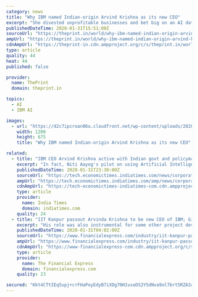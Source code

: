 ```yaml
---
category: news
title: "Why IBM named Indian-origin Arvind Krishna as its new CEO"
excerpt: "She divested unprofitable businesses and bet big on an AI data-analytics tool called Watson. Yet the efforts were stymied by the emergence of a new competitor in the delivery of computing over the internet: Amazon.com Inc. During one particularly painful several-year stretch, IBM’s sales declined for 17 quarters in a row. For its part ..."
publishedDateTime: 2020-01-31T15:51:00Z
sourceUrl: "https://theprint.in/world/why-ibm-named-indian-origin-arvind-krishna-as-its-new-ceo/357639/"
ampUrl: "https://theprint.in/world/why-ibm-named-indian-origin-arvind-krishna-as-its-new-ceo/357639/?amp"
cdnAmpUrl: "https://theprint-in.cdn.ampproject.org/c/s/theprint.in/world/why-ibm-named-indian-origin-arvind-krishna-as-its-new-ceo/357639/?amp"
type: article
quality: 44
heat: 44
published: false

provider:
  name: ThePrint
  domain: theprint.in

topics:
  - AI
  - IBM AI

images:
  - url: "https://d2c7ipcroan06u.cloudfront.net/wp-content/uploads/2020/01/32208094297_6377e3fda5_o-scaled-e1580472636990.jpg"
    width: 1200
    height: 675
    title: "Why IBM named Indian-origin Arvind Krishna as its new CEO"

related:
  - title: "IBM CEO Arvind Krishna active with Indian govt and policymakers"
    excerpt: "In fact, Niti Aayog's pilot on using Artificial Intelligence (AI) for precision agriculture was Krishna's brainchild ... Krishna, who holds several patents himself, started out at IBM in 1990 at the Watson Research division. Karan Bajwa, former CEO of IBM India, says Krishna was his mentor for three years and is extremely humble and good ..."
    publishedDateTime: 2020-01-31T23:30:00Z
    sourceUrl: "https://tech.economictimes.indiatimes.com/news/corporate/ibm-ceo-arvind-krishna-active-with-indian-govt-and-policymakers/73814975"
    ampUrl: "https://tech.economictimes.indiatimes.com/amp/news/corporate/ibm-ceo-arvind-krishna-active-with-indian-govt-and-policymakers/73814975"
    cdnAmpUrl: "https://tech-economictimes-indiatimes-com.cdn.ampproject.org/c/s/tech.economictimes.indiatimes.com/amp/news/corporate/ibm-ceo-arvind-krishna-active-with-indian-govt-and-policymakers/73814975"
    type: article
    provider:
      name: India Times
      domain: indiatimes.com
    quality: 24
  - title: "IIT Kanpur passout Arvinda Krishna to be new CEO of IBM; Ginni Rometty to move on as Executive Chairman"
    excerpt: "His role was also instrumental for some other project developments at IBM such as artificial intelligence, cloud and quantum computing ... His Linkedin profile shows he has spent all his working life in IBM with roles spanning from a member in the Watson research team to serving as general manager and senior vice president of several businesses ..."
    publishedDateTime: 2020-01-31T04:02:00Z
    sourceUrl: "https://www.financialexpress.com/industry/iit-kanpur-passout-arvinda-krishna-to-be-new-ceo-of-ibm-ginni-rometty-to-move-on-as-executive-chairman/1840972/"
    ampUrl: "https://www.financialexpress.com/industry/iit-kanpur-passout-arvinda-krishna-to-be-new-ceo-of-ibm-ginni-rometty-to-move-on-as-executive-chairman/1840972/lite/"
    cdnAmpUrl: "https://www-financialexpress-com.cdn.ampproject.org/c/s/www.financialexpress.com/industry/iit-kanpur-passout-arvinda-krishna-to-be-new-ceo-of-ibm-ginni-rometty-to-move-on-as-executive-chairman/1840972/lite/"
    type: article
    provider:
      name: The Financial Express
      domain: financialexpress.com
    quality: 23

secured: "Kkt4CTtIEq5upj+crFHaPoyEdyB7iXDg70H1vxoDS2Y5dNva9ol7brt5RZA3aZ9UVWbcXyEmadAvxBkWsuR8fiFO230FpjvzW76qchXPNPD11YSHuuYV5iVysz7JIaYyXFKf/GTQeYTT1zy48XNmgSE8Xn4zBoVnyNw8yZXcPK2VwrIW9CbTJNYTXGhOZhCMgKn7yl2yc0ZLmt+RPhbzOm2uL77UpkWsw5+chf3gloEG5VF6b4tyiLyhvM2NI7Co3sRSQWt3TspGH9DK2IBYF32uS0z4jfVofau1BjNYwStnjAcph35GbJq7b+JmwWEoOpIImA4rIhL0ZYOYPRq2Y9Wv/s9aIlLN5vcZTkz/2N+KxFBj6H2VW7XoQ5mLce3B/hsJumUhjLcrUio7f7VTmY3purpKQRdWmZvMLuGNuqfe5USAU2MFWgOU23xYN4CnKAhpacwR7It1nraeXtg4dkk9Yq0WXg9ESoi7zuzACE0=;re2gER0U6RxZhFO/cXO8Ag=="
---
```


